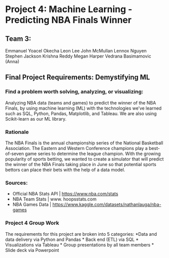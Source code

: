 # Project 4: Machine Learning - Predicting NBA Finals Winner 

## Team 3:
  Emmanuel Yoacel Okecha
  Leon Lee
  John McMullan
  Lennox Nguyen
  Stephen Jackson
  Krishna Reddy
  Megan Harper
  Vedrana Basimamovic (Anna) 


## Final Project Requirements: Demystifying ML

### Find a problem worth solving, analyzing, or visualizing:
  Analyzing NBA data (teams and games) to predict the winner of the NBA Finals, by using machine learning (ML) with the technologies we’ve learned such as SQL, Python, Pandas, Matplotlib, and Tableau. We are also using Scikit-learn as our ML library. 
  
### Rationale
  The NBA Finals is the annual championship series of the National Basketball Association. The Eastern and Western Conference champions play a best-of-seven game series to determine the league champion. With the growing popularity of sports betting, we wanted to create a simulator that will predict the winner of the NBA Finals taking place in June so that potential sports bettors can place their bets with the help of a data model.
  
### Sources:
  
  * Official NBA Stats API  | https://www.nba.com/stats 
  * NBA Team Stats |  www. hoopsstats.com
  * NBA Games Data | https://www.kaggle.com/datasets/nathanlauga/nba-games

### Project 4 Group Work
  The requirements for this project are broken into 5 categories:
    *Data and data delivery via Python and Pandas
    * Back end (ETL) via SQL
    * Visualizations via Tableau
    * Group presentations by all team members
    * Slide deck via Powerpoint
